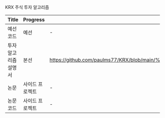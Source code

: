 KRX 주식 투자 알고리즘

|Title|Progress|Source|
|---|---|---|
|예선 코드|예선|-|
|투자 알고리즘 설명서|본선|https://github.com/paulms77/KRX/blob/main/%E1%84%90%E1%85%AE%E1%84%8C%E1%85%A1%E1%84%8B%E1%85%A1%E1%86%AF%E1%84%80%E1%85%A9%E1%84%85%E1%85%B5%E1%84%8C%E1%85%B3%E1%86%B7%E1%84%89%E1%85%A5%E1%86%AF%E1%84%86%E1%85%A7%E1%86%BC%E1%84%89%E1%85%A5_%E1%84%90%E1%85%B5%E1%86%B728_paul77ms.pdf|-|
|논문|사이드 프로젝트|-|
|논문 코드|사이드 프로젝트|-|
